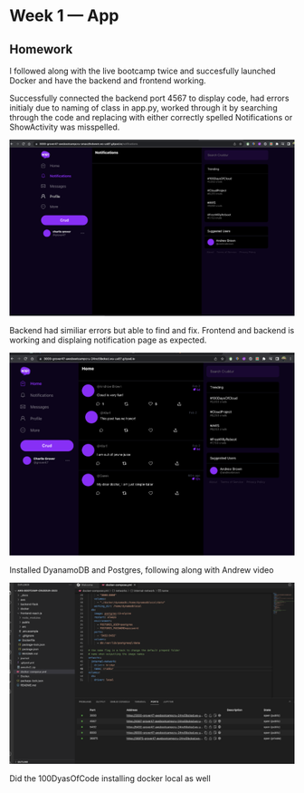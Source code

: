 # Week 1 — App 

## Homework

I followed along with the live bootcamp twice and succesfully launched Docker and have the backend and frontend working.

Successfully connected the backend port 4567 to display code, had errors initialy due to naming of class in app.py, worked through it by searching through the code and replacing with either correctly spelled Notifications or ShowActivity was misspelled.

![Proof of fronend working](assets%20week%201/Frontend%20and%20Backend%20Configured%20week%201.png)

Backend had similiar errors but able to find and fix. Frontend and backend is working and displaing notification page as expected.

![Proof of work](journal/assets%20week%201/Flask%20and%20React%20Screenshot%20week%201.png)

Installed DyanamoDB and Postgres, following along with Andrew video

![Proof of work](journal/assets%20week%201/DynamoDB%20and%20Postgres%20with%20port%20800%20installed%20Week%201.png)

Did the 100DyasOfCode installing docker local as well





